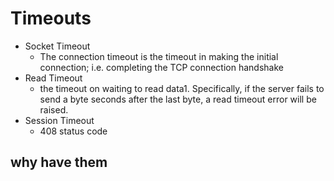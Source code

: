 # Timeouts

- Socket Timeout
  - The connection timeout is the timeout in making the initial connection; i.e. completing the TCP connection handshake
- Read Timeout
  - the timeout on waiting to read data1. Specifically, if the server fails to send a byte <timeout> seconds after the last byte, a read timeout error will be raised.
- Session Timeout
  - 408 status code

## why have them
